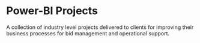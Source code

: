 # Power-BI Projects
A collection of industry level projects delivered to clients for improving their business processes for bid management and operational support.
